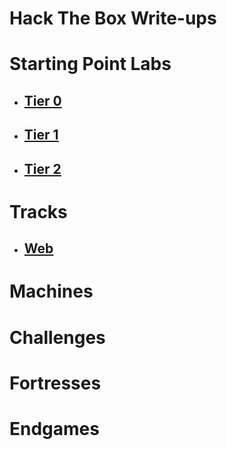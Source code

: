 # Hack The Box Write-ups


# Starting Point Labs
  + ## [Tier 0](starting-point-labs/tier-0/)
  + ## [Tier 1](starting-point-labs/tier-1/)
  + ## [Tier 2](starting-point-labs/tier-2)

# Tracks

  + ## [Web](Web/)

# Machines

# Challenges

# Fortresses

# Endgames

